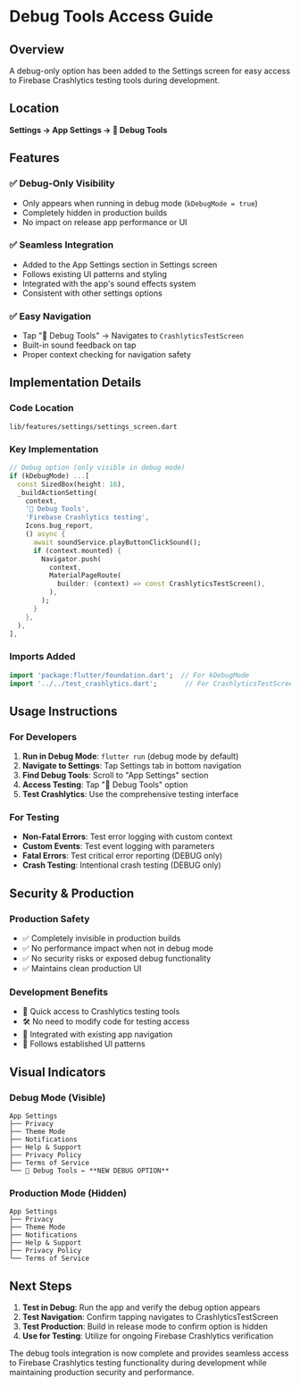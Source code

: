 # Debug Tools Access Guide

## Overview
A debug-only option has been added to the Settings screen for easy access to Firebase Crashlytics testing tools during development.

## Location
**Settings → App Settings → 🐛 Debug Tools**

## Features

### ✅ **Debug-Only Visibility**
- Only appears when running in debug mode (`kDebugMode = true`)
- Completely hidden in production builds
- No impact on release app performance or UI

### ✅ **Seamless Integration**
- Added to the App Settings section in Settings screen
- Follows existing UI patterns and styling
- Integrated with the app's sound effects system
- Consistent with other settings options

### ✅ **Easy Navigation**
- Tap "🐛 Debug Tools" → Navigates to `CrashlyticsTestScreen`
- Built-in sound feedback on tap
- Proper context checking for navigation safety

## Implementation Details

### **Code Location**
`lib/features/settings/settings_screen.dart`

### **Key Implementation**
```dart
// Debug option (only visible in debug mode)
if (kDebugMode) ...[
  const SizedBox(height: 16),
  _buildActionSetting(
    context,
    '🐛 Debug Tools',
    'Firebase Crashlytics testing',
    Icons.bug_report,
    () async {
      await soundService.playButtonClickSound();
      if (context.mounted) {
        Navigator.push(
          context,
          MaterialPageRoute(
            builder: (context) => const CrashlyticsTestScreen(),
          ),
        );
      }
    },
  ),
],
```

### **Imports Added**
```dart
import 'package:flutter/foundation.dart';  // For kDebugMode
import '../../test_crashlytics.dart';       // For CrashlyticsTestScreen
```

## Usage Instructions

### **For Developers**
1. **Run in Debug Mode**: `flutter run` (debug mode by default)
2. **Navigate to Settings**: Tap Settings tab in bottom navigation
3. **Find Debug Tools**: Scroll to "App Settings" section
4. **Access Testing**: Tap "🐛 Debug Tools" option
5. **Test Crashlytics**: Use the comprehensive testing interface

### **For Testing**
- **Non-Fatal Errors**: Test error logging with custom context
- **Custom Events**: Test event logging with parameters
- **Fatal Errors**: Test critical error reporting (DEBUG only)
- **Crash Testing**: Intentional crash testing (DEBUG only)

## Security & Production

### **Production Safety**
- ✅ Completely invisible in production builds
- ✅ No performance impact when not in debug mode
- ✅ No security risks or exposed debug functionality
- ✅ Maintains clean production UI

### **Development Benefits**
- 🚀 Quick access to Crashlytics testing tools
- 🛠️ No need to modify code for testing access
- 📱 Integrated with existing app navigation
- 🔧 Follows established UI patterns

## Visual Indicators

### **Debug Mode (Visible)**
```
App Settings
├── Privacy
├── Theme Mode
├── Notifications
├── Help & Support
├── Privacy Policy
├── Terms of Service
└── 🐛 Debug Tools ← **NEW DEBUG OPTION**
```

### **Production Mode (Hidden)**
```
App Settings
├── Privacy
├── Theme Mode
├── Notifications
├── Help & Support
├── Privacy Policy
└── Terms of Service
```

## Next Steps

1. **Test in Debug**: Run the app and verify the debug option appears
2. **Test Navigation**: Confirm tapping navigates to CrashlyticsTestScreen
3. **Test Production**: Build in release mode to confirm option is hidden
4. **Use for Testing**: Utilize for ongoing Firebase Crashlytics verification

The debug tools integration is now complete and provides seamless access to Firebase Crashlytics testing functionality during development while maintaining production security and performance.